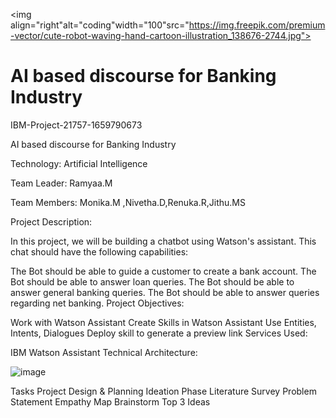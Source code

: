 <img align="right"alt="coding"width="100"src="https://img.freepik.com/premium-vector/cute-robot-waving-hand-cartoon-illustration_138676-2744.jpg">
<h1 align="centre">AI based discourse for Banking Industry</h1> 


IBM-Project-21757-1659790673


AI based discourse for Banking Industry

Technology: Artificial Intelligence

Team Leader: Ramyaa.M

Team Members: Monika.M ,Nivetha.D,Renuka.R,Jithu.MS

Project Description:

In this project, we will be building a chatbot using Watson's assistant. This chat should have the following capabilities:

The Bot should be able to guide a customer to create a bank account.
The Bot should be able to answer loan queries.
The Bot should be able to answer general banking queries.
The Bot should be able to answer queries regarding net banking.
Project Objectives:

Work with Watson Assistant
Create Skills in Watson Assistant
Use Entities, Intents, Dialogues
Deploy skill to generate a preview link
Services Used:

IBM Watson Assistant
Technical Architecture:



![image](https://user-images.githubusercontent.com/103843521/191652274-3e04d8fc-cc2c-4348-87c5-337e603f2e1e.png)



Tasks
Project Design & Planning
Ideation Phase
 Literature Survey
 Problem Statement
 Empathy Map
 Brainstorm
 Top 3 Ideas
